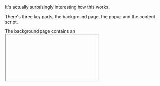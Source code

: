 It's actually surprisingly interesting how this works.

There's three key parts, the background page, the popup and the content script.

The background page contains an <iframe> which points to Google Blog Search. Google Blog Search was chosen because it had the new Google bar, has few dynamic elements so the page should load quickly, and looks fairly abandoned and probably won't change for future compatibility's sake. Google Blog Search is pointed to a certain URL which fires a specific content script which reformats the page to work better as a popup. 

The content script also periodically polls the DOM for the number of notifications every two seconds and sends it to the background page which uses <canvas> to generate the icon.

When the button is clicked, Chrome opens up the popup element. That popup element then sends a trigger to the background page, which signals to the content script, which then signals Google Blog Search's toolbar to expand the notification section (this internally, sends a signal to create a new iframe within Google which does some fascinating stuff that I don't bother with). 

Then the popup does something pretty interesting. It runs adoptNode, which is part of Webkit's Magic iframe feature. It then transplants the body of the iframe over to that popup.

When the popup is closed, that is, when the unload event is fired, it sends the frame back to the background page.


Timeline (June 30, 2011 EST)

Started project 4:14 PM

4:21 Icon work

4:24 Manifestation

4:36 Content Scripts on hidden frames argh

4:59 Done with styling

5:22 Perfected popup interaction

6:13 Done

7:18 Updating Readme
